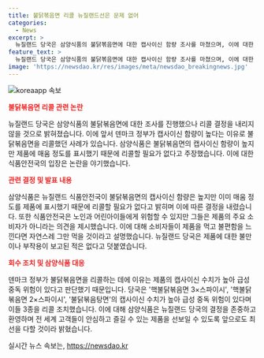 ```yaml
---
title: 불닭볶음면 리콜 뉴질랜드선은 문제 없어
categories:
  - News
excerpt: >
  뉴질랜드 당국은 삼양식품의 불닭볶음면에 대한 캡사이신 함량 조사를 마쳤으며, 이에 대한 리콜 결정은 내리지 않을 것으로 전해졌다. 뉴질랜드 식품안전국은 해당 제품에 캡사이신 함량이 높지만 매움 정도를 명시했기 때문에 리콜할 필요가 없다고 밝혔으며, 소비자의 안전에 문제가 생기면 신속한 조치를 취하겠다고 전했다. 덴마크는 이와는 달리 불닭볶음면의 캡사이신 수치가 높아 급성 중독 위험이 있다며 리콜 조치를 했었다. 삼양식품은 당국의 결정을 존중하며 앞으로도 안전한 제품을 선보일 것이라 밝혔다. SBS Biz는 제보를 기다리고 있다. (150자)
feature_text: >
  뉴질랜드 당국은 삼양식품의 불닭볶음면에 대한 캡사이신 함량 조사를 마쳤으며, 이에 대한 리콜 결정은 내리지 않을 것으로 전해졌다. 뉴질랜드 식품안전국은 해당 제품에 캡사이신 함량이 높지만 매움 정도를 명시했기 때문에 리콜할 필요가 없다고 밝혔으며, 소비자의 안전에 문제가 생기면 신속한 조치를 취하겠다고 전했다. 덴마크는 이와는 달리 불닭볶음면의 캡사이신 수치가 높아 급성 중독 위험이 있다며 리콜 조치를 했었다. 삼양식품은 당국의 결정을 존중하며 앞으로도 안전한 제품을 선보일 것이라 밝혔다. SBS Biz는 제보를 기다리고 있다. (150자)
image: 'https://newsdao.kr/res/images/meta/newsdao_breakingnews.jpg'
---
```


<p><img src="https://newsdao.kr/res/images/meta/newsdao_breakingnews.jpg" alt="koreaapp 속보" /></p>

<p><b><span style="color: #ee2323;">불닭볶음면 리콜 관련 논란</span></b></p>

<p data-ke-size="size16">뉴질랜드 당국은 삼양식품의 불닭볶음면에 대한 조사를 진행했으나 리콜 결정을 내리지 않을 것으로 밝혀졌습니다. 이에 앞서 덴마크 정부가 캡사이신 함량이 높다는 이유로 불닭볶음면을 리콜했던 사례가 있습니다. 삼양식품은 불닭볶음면의 캡사이신 함량이 높지만 제품에 매움 정도를 표시했기 때문에 리콜할 필요가 없다고 주장했습니다. 이에 대한 식품안전국의 입장은 논란을 야기했습니다.</p>

<p><b><span style="color: #ee2323;">관련 결정 및 발표 내용</span></b></p>

<p data-ke-size="size16">삼양식품은 뉴질랜드 식품안전국이 불닭볶음면의 캡사이신 함량은 높지만 이미 매움 정도를 제품에 표시했기 때문에 리콜할 필요가 없다고 밝히며 이에 따른 결정을 내렸습니다. 또한 식품안전국은 노인과 어린아이들에게 위험할 수 있지만 그들은 제품의 주요 소비자가 아니라는 의견을 제시했습니다. 이에 대해 소비자들이 제품을 먹고 불편함을 느낀다면 자연스레 그만 먹을 것이라고 설명했습니다. 뉴질랜드 당국은 제품에 대한 불만이나 부작용이 보고된 적은 없다고 덧붙였습니다.</p>

<p><b><span style="color: #ee2323;">회수 조치 및 삼양식품 대응</span></b></p>

<p data-ke-size="size16">덴마크 정부가 불닭볶음면을 리콜하는 데에 이유는 제품의 캡사이신 수치가 높아 급성 중독 위험이 있다고 판단했기 때문입니다. 당국은 '핵불닭볶음면 3×스파이시', '핵불닭볶음면 2×스파이시', '불닭볶음탕면'의 캡사이신 수치가 높아 급성 중독 위험이 있다며 이들 3종을 리콜 조치했습니다. 이에 대해 삼양식품은 뉴질랜드 당국의 결정을 존중하고 환영하며 전 세계 고객들이 안심하고 즐길 수 있는 제품을 선보일 수 있도록 앞으로도 최선을 다할 것이라 밝혔습니다.</p>
실시간 뉴스 속보는, <a href="https://newsdao.kr" rel="dofollow">https://newsdao.kr</a>


